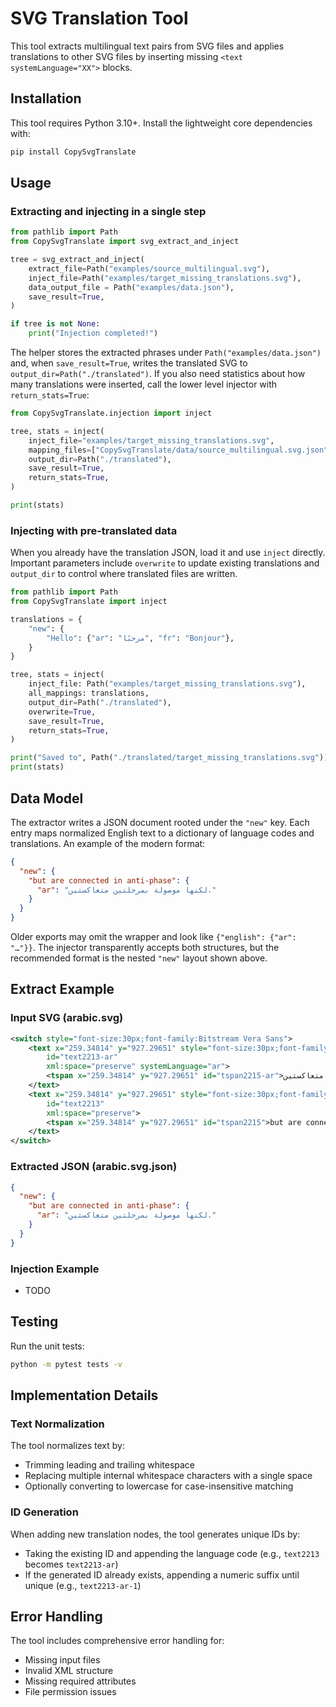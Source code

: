 # SVG Translation Tool

This tool extracts multilingual text pairs from SVG files and applies translations to other SVG files by inserting missing `<text systemLanguage="XX">` blocks.

## Installation

This tool requires Python 3.10+. Install the lightweight core dependencies with:

```bash
pip install CopySvgTranslate
```
## Usage

### Extracting and injecting in a single step

```python
from pathlib import Path
from CopySvgTranslate import svg_extract_and_inject

tree = svg_extract_and_inject(
    extract_file=Path("examples/source_multilingual.svg"),
    inject_file=Path("examples/target_missing_translations.svg"),
    data_output_file = Path("examples/data.json"),
    save_result=True,
)

if tree is not None:
    print("Injection completed!")
```

The helper stores the extracted phrases under `Path("examples/data.json")` and,
when `save_result=True`, writes the translated SVG to
`output_dir=Path("./translated")`. If you also need statistics about how many
translations were inserted, call the lower level injector with
`return_stats=True`:

```python
from CopySvgTranslate.injection import inject

tree, stats = inject(
    inject_file="examples/target_missing_translations.svg",
    mapping_files=["CopySvgTranslate/data/source_multilingual.svg.json"],
    output_dir=Path("./translated"),
    save_result=True,
    return_stats=True,
)

print(stats)
```

### Injecting with pre-translated data

When you already have the translation JSON, load it and use
`inject` directly. Important parameters include `overwrite`
to update existing translations and `output_dir` to control where translated
files are written.

```python
from pathlib import Path
from CopySvgTranslate import inject

translations = {
    "new": {
        "Hello": {"ar": "مرحبًا", "fr": "Bonjour"},
    }
}

tree, stats = inject(
    inject_file: Path("examples/target_missing_translations.svg"),
    all_mappings: translations,
    output_dir=Path("./translated"),
    overwrite=True,
    save_result=True,
    return_stats=True,
)

print("Saved to", Path("./translated/target_missing_translations.svg"))
print(stats)
```

## Data Model

The extractor writes a JSON document rooted under the `"new"` key. Each entry
maps normalized English text to a dictionary of language codes and translations.
An example of the modern format:

```json
{
  "new": {
    "but are connected in anti-phase": {
      "ar": "لكنها موصولة بمرحلتين متعاكستين."
    }
  }
}
```

Older exports may omit the wrapper and look like
`{"english": {"ar": "…"}}`. The injector transparently accepts both
structures, but the recommended format is the nested `"new"` layout shown
above.

## Extract Example

### Input SVG (arabic.svg)

```xml
<switch style="font-size:30px;font-family:Bitstream Vera Sans">
    <text x="259.34814" y="927.29651" style="font-size:30px;font-family:Bitstream Vera Sans"
        id="text2213-ar"
        xml:space="preserve" systemLanguage="ar">
        <tspan x="259.34814" y="927.29651" id="tspan2215-ar">لكنها موصولة بمرحلتين متعاكستين.</tspan>
    </text>
    <text x="259.34814" y="927.29651" style="font-size:30px;font-family:Bitstream Vera Sans"
        id="text2213"
        xml:space="preserve">
        <tspan x="259.34814" y="927.29651" id="tspan2215">but are connected in anti-phase</tspan>
    </text>
</switch>
```

### Extracted JSON (arabic.svg.json)

```json
{
  "new": {
    "but are connected in anti-phase": {
      "ar": "لكنها موصولة بمرحلتين متعاكستين."
    }
  }
}
```

### Injection Example
- TODO

## Testing

Run the unit tests:

```bash
python -m pytest tests -v
```

## Implementation Details

### Text Normalization

The tool normalizes text by:
- Trimming leading and trailing whitespace
- Replacing multiple internal whitespace characters with a single space
- Optionally converting to lowercase for case-insensitive matching

### ID Generation

When adding new translation nodes, the tool generates unique IDs by:
- Taking the existing ID and appending the language code (e.g., `text2213` becomes `text2213-ar`)
- If the generated ID already exists, appending a numeric suffix until unique (e.g., `text2213-ar-1`)

## Error Handling

The tool includes comprehensive error handling for:
- Missing input files
- Invalid XML structure
- Missing required attributes
- File permission issues
